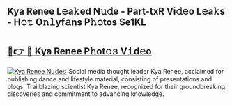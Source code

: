 ## Kya Renee L𝚎a𝚔ed N𝚞𝚍e - Part-txR Vi𝚍𝚎o L𝚎a𝚔s - H𝚘𝚝 O𝚗𝚕yf𝚊ns P𝚑𝚘tos Se1KL

# <h2><a href="http://kfdhaj.oniu.top/?m=Kya+Renee">🔗👉 🔴 Kya Renee P𝚑ot𝚘𝚜 V𝚒d𝚎o</a></h2>

[![Kya Renee Nu𝚍e𝚜](https://i.imgur.com/0qMVB7G.gif)](http://kfdhaj.oniu.top/?m=Kya+Renee)
Social media thought leader Kya Renee, acclaimed for publishing dance and lifestyle material, consisting of presentations and blogs. Trailblazing scientist Kya Renee, recognized for their groundbreaking discoveries and commitment to advancing knowledge.  
